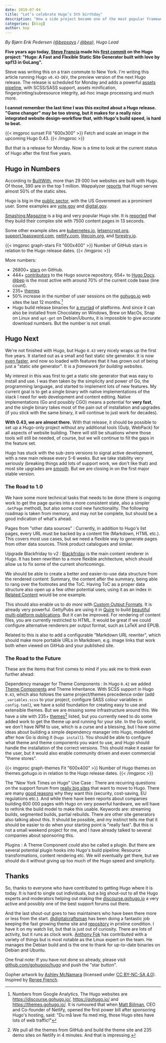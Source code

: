 ```yaml
---
date: 2018-07-04
title: "Let’s celebrate Hugo’s 5th birthday"
description: "How a side project became one of the most popular frameworks for building websites."
categories: [blog]
author: bep
---
```


_By Bjørn Erik Pedersen ([@bepsays](https://twitter.com/bepsays) / [@bep](https://github.com/bep)), Hugo Lead_

**Five years ago today, [Steve Francia](https://github.com/spf13/) made his [first commit](https://github.com/gohugoio/hugo/commit/50a1d6f3f155ab837310e00ffb309a9199773c73
) on the Hugo project: "Hugo: A Fast and Flexible Static Site Generator built with love by spf13 in GoLang".**

Steve was writing this on a train commute to New York. I'm writing this article running Hugo `v0.43-DEV`, the preview version of the next Hugo release. The release is scheduled for Monday and adds a powerful [assets pipeline](https://github.com/gohugoio/hugo/issues/4854#issue-333062459), with SCSS/SASS support, assets minification, fingerprinting/subresource integrity, ad-hoc image processing and much more. 

**I cannot remember the last time I was this excited about a Hugo release. "Game changer" may be too strong, but it makes for a really nice integrated website design-workflow that, with Hugo's build speed, is hard to beat.**

{{< imgproc sunset Fill "600x300" >}}
Fetch and scale an image in the upcoming Hugo 0.43.
{{< /imgproc >}}

But that is a release for Monday. Now is a time to look at the current status of Hugo after the first five years.

## Hugo in Numbers

According to [BuiltWith](https://trends.builtwith.com/cms/Hugo), more than 29 000 live websites are built with Hugo. Of those, 390 are in the top 1 million. Wappalyzer [reports](https://www.wappalyzer.com/categories/static-site-generator) that Hugo serves almost 50% of the static sites.

Hugo is big in the [public sector](https://discourse.gohugo.io/t/hugo-in-public-administration/8792), with the US Government as a prominent user. Some examples are [vote.gov](https://vote.gov/) and [digital.gov](https://digital.gov/).

[Smashing Magazine](https://www.smashingmagazine.com/) is a big and very popular Hugo site. It is [reported](https://discourse.gohugo.io/t/smashing-magazine-s-redesign-powered-by-hugo-jamstack/5826/7) that they build their complex site with 7500 content pages in 13 seconds.

Some other example sites are [kubernetes.io](https://kubernetes.io/), [letsencrypt.org](https://gohugo.io/showcase/letsencrypt/), [support.1password.com](http://gohugo.io/showcase/1password-support/), [netlify.com](https://www.netlify.com), [litecoin.org](https://litecoin.org/), and [forestry.io](https://forestry.io/).


{{< imgproc graph-stars Fit "600x400" >}}
Number of GitHub stars in relation to the Hugo release dates.
{{< /imgproc >}}

More numbers:

* 26800+ [stars](https://github.com/gohugoio/hugo/stargazers) on GitHub. 
* 444+ [contributors](https://github.com/gohugoio/hugo/graphs/contributors) to the Hugo source repository, 654+ to [Hugo Docs](https://github.com/gohugoio/hugoDocs/graphs/contributors). [@bep](https://github.com/bep) is the most active with around 70% of the current code base (line count).
* 235+ [themes](https://themes.gohugo.io/)
* 50% increase in the number of user sessions on the [gohugo.io](https://gohugo.io/) web sites the last 12 months.[^2]
* Hugo build release binaries for [a myriad](https://github.com/gohugoio/hugo/releases/tag/v0.42.2) of platforms. And since it can also be installed from Chocolatey on Windows, Brew on MacOs, Snap on Linux and `apt-get` on Debian/Ubuntu, it is impossible to give accurate download numbers. But the number is not small.

## Hugo Next

We're not finished with Hugo, but Hugo `0.43` very nicely wraps up the first five years. It started out as a small and fast static site generator. It is now [even faster](https://forestry.io/blog/hugo-vs-jekyll-benchmark/), and now so loaded with features that it has grown out of being just a "static site generator". It is a _framework for building websites_.

My interest in this was first to get a static site generator that was easy to install and use. I was then taken by the simplicity and power of Go, the programming language, and started to implement lots of new features. My current goal is to get a single binary with native implementations of the stack I need for web development and content editing. Native implementations (Go and possibly CGO) means a potential for **very fast**, and the single binary takes most of the pain out of installation and upgrades (if you stick with the same binary, it will continue to just work for decades).

**With 0.43, we are almost there.** With that release, it should be possible to set up a Hugo-only project without any additional tools (Gulp, WebPack) for all aspects of website building. There will still be situations where those tools will still be needed, of course, but we will continue to fill the gaps in the feature set. 

Hugo has stuck with the sub-zero versions to signal active development, with a new main release every 5-6 weeks. But we take stability very seriously (breaking things add lots of support work, we don't like that) and most site upgrades are [smooth](https://twitter.com/tmmx/status/1006288444459503616). But we are closing in on the first major stable version.


### The Road to 1.0

We have some more technical tasks that needs to be done (there is ongoing work to get the page quries into a more consistent state, also a simpler `.GetPage` method), but also some cool new functionality. The following roadmap is taken from memory, and may not be complete, but should be a good indication of what's ahead.

Pages from "other data sources"
: Currently, in addition to Hugo's list pages, every URL must be backed by a content file (Markdown, HTML etc.). This covers most use cases, but we need a flexible way to generate pages from other data sources. Think product catalogues and similar.

Upgrade Blackfriday to v2
: [Blackfriday](https://github.com/russross/blackfriday) is the main content renderer in Hugo. It has been rewritten to a more flexible architecture, which should allow us to fix some of the current shortcomings.

We should be able to create a better and easier-to-use data structure from the rendered content: Summary, the content after the summary, being able to rang over the footnotes and the ToC. Having ToC as a proper data structure also open up a few other potential uses; using it as an index in [Related Content](https://gohugo.io/content-management/related/) would be one example.

This should also enable us to _do more_ with [Custom Output Formats](/templates/output-formats). It is already very powerful. GettyPubs are using it in [Quire](https://github.com/gettypubs/quire) to build [beautiful multi-platform publications](http://www.getty.edu/publications/digital/digitalpubs.html). But it can be improved. For rendering of content files, you are currently restricted to HTML. It would be great if we could configure alternative renderers per output format, such as LaTeX and EPUB.

Related to this is also to add a configurable "Markdown URL rewriter", which should make more portable URLs in Markdown, e.g. image links that work both when viewed on GitHub and your published site. 

### The Road to the Future

These are the items that first comes to mind if you ask me to think even further ahead:

Dependency manager for Theme Components
: In Hugo `0.42` we added [Theme Components](/themes/theme-components/) and Theme Inheritance. With SCSS support in Hugo `0.43`, which also follows the same project/themes precedence order (add `_variables.scss` to your project, configure SASS colour variables in `config.toml`), we have a solid foundation for creating easy to use and extensible themes. But we are missing some infrastructure around this. We have a site with 235+ [themes](https://themes.gohugo.io/)[^themes] listed, but you currently need to do some added work to get the theme up and running for your site. In the Go world, we don't have NPM to use, which is a curse and a blessing, but I have some ideas about building a simple dependency manager into Hugo, modelled after how Go is doing it (`hugo install`). You should be able to configure what theme and theme components you want to use, and Hugo should handle the installation of the correct versions. This should make it easier for the user, but it would also enable community driven and even commercial "theme stores".


{{< imgproc graph-themes Fit "600x400" >}}
Number of Hugo themes on themes.gohugo.io in relation to the Hugo release dates.
{{< /imgproc >}}


The "New York Times on Hugo" Use Case
: There are recurring questions on the support forum from [really big sites](https://discourse.gohugo.io/t/transition-2m-posts-from-wordpress-to-hugo/12704) that want to move to Hugo. There are many [good reasons](https://www.netlify.com/blog/2016/05/18/9-reasons-your-site-should-be-static/) why they want this (security, cost-saving, EU regulations etc.). And while there have been reports about companies building 600 000 pages with Hugo on very powerful hardware, we will have to rethink the build model to make this usable. Keywords are: streaming builds, segmented builds, partial rebuilds. There are other site generators also talking about this. It should be possible, and my instinct tells me that it should be easier to do when your starting point is "really fast". But this is not a small weekend project for me, and I have already talked to several companies about sponsoring this.

Plugins
: A Theme Component could also be called a plugin. But there are several potential plugin hooks into Hugo's build pipeline: Resource transformations, content rendering etc. We will eventually get there, but we should do it without giving up too much of the Hugo speed and simplicity.


## Thanks

So, thanks to everyone who have contributed to getting Hugo where it is today. It is hard to single out individuals, but a big shout-out to all the Hugo experts and moderators helping out making the [discourse.gohugo.io](https://discourse.gohugo.io/) a very active and possibly one of the best support forums out there.

And the last shout-out goes to two maintainers who have been there more or less from the start. [@digitalcraftsman](https://github.com/digitalcraftsman/) has been doing a fantastic job keeping the fast growing theme site and [repository](https://github.com/gohugoio/hugoThemes) in pristine condition. I have it on my watch list, but that is just out of curiosity. There are lots of activity, but it runs as clock work. [Anthony Fok](https://github.com/anthonyfok) has contributed with a variety of things but is most notable as the Linux expert on the team. He manages the Debian build and is the one to thank for up-to-date binaries on Debian and Ubuntu.

One final note: If you have not done so already, please visit [github.com/gohugoio/hugo](https://github.com/gohugoio/hugo) and push the "star button".

Gopher artwork by [Ashley McNamara](https://github.com/ashleymcnamara/gophers/) (licensed under [CC BY-NC-SA 4.0](https://creativecommons.org/licenses/by-nc-sa/4.0/)). Inspired by [Renee French](https://reneefrench.blogspot.com/).

[^2]: Numbers from Google Analytics. The Hugo websites are https://discourse.gohugo.io/, https://gohugo.io/ and https://themes.gohugo.io/. It is rumoured that when [Matt Biilman](https://twitter.com/biilmann?lang=en), CEO and Co-founder of Netlify, opened the first power bill after sponsoring Hugo's hosting, said: "Du må lave fis med mig, those Hugo sites have lots of web traffic!"
[^sgen]: That was at the time of writing this article. _Next_, a React based static site generator, has momentum and is closing in on Hugo's 2nd place. 
[^themes]: We pull all the themes from GitHub and build the theme site and 235 demo sites on Netlify in 4 minutes. And that is impressing.
